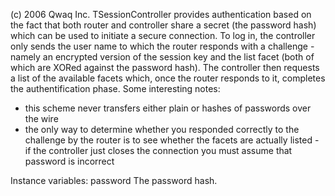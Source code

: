 (c) 2006 Qwaq Inc. TSessionController provides authentication based on the fact that both router and controller share a secret (the password hash) which can be used to initiate a secure connection. To log in, the controller only sends the user name to which the router responds with a challenge - namely an encrypted version of the session key and the list facet (both of which are XORed against the password hash). The controller then requests a list of the available facets which, once the router responds to it, completes the authentification phase. Some interesting notes:
* this scheme never transfers either plain or hashes of passwords over the wire
* the only way to determine whether you responded correctly to the challenge by the router is to see whether the facets are actually listed - if the controller just closes the connection you must assume that password is incorrect

Instance variables:
	password	<TSecureID>	The password hash.